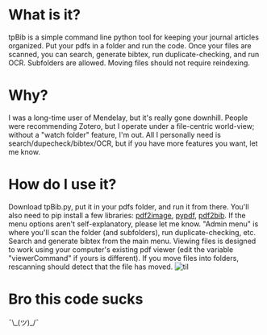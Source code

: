 # What is it?
tpBib is a simple command line python tool for keeping your journal articles organized. Put your pdfs in a folder and run the code. Once your files are scanned, you can search, generate bibtex, run duplicate-checking, and run OCR. Subfolders are allowed. Moving files should not require reindexing. 

# Why?
I was a long-time user of Mendelay, but it's really gone downhill. People were recommending Zotero, but I operate under a file-centric world-view; without a "watch folder" feature, I'm out. All I personally need is search/dupecheck/bibtex/OCR, but if you have more features you want, let me know. 

# How do I use it?
Download tpBib.py, put it in your pdfs folder, and run it from there. You'll also need to pip install a few libraries: [pdf2image](https://github.com/Belval/pdf2image), [pypdf](https://github.com/py-pdf/pypdf), [pdf2bib](https://github.com/MicheleCotrufo/pdf2bib). If the menu options aren't self-explanatory, please let me know. "Admin menu" is where you'll scan the folder (and subfolders), run duplicate-checking, etc. Search and generate bibtex from the main menu. Viewing files is designed to work using your computer's existing pdf viewer (edit the variable "viewerCommand" if yours is different). If you move files into folders, rescanning should detect that the file has moved.
![til](./recording2.gif/)

# Bro this code sucks
¯\\\_(ツ)\_/¯

